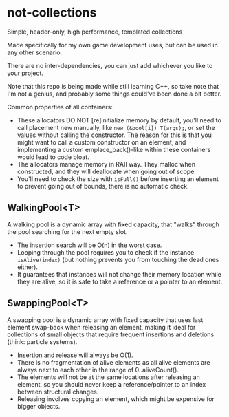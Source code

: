 # not-collections
Simple, header-only, high performance, templated collections

Made specifically for my own game development uses, but can be used in any other scenario.

There are no inter-dependencies, you can just add whichever you like to your project.

Note that this repo is being made while still learning C++, so take note that I'm not a genius, and probably some things could've been done a bit better.

Common properties of all containers:
* These allocators DO NOT [re]initialize memory by default, you'll need to call placement new manually, like `new (&pool[i]) T(args);`, or set the values without calling the constructor. The reason for this is that you might want to call a custom constructor on an element, and implementing a custom emplace_back()-like within these containers would lead to code bloat.
* The allocators manage memory in RAII way. They malloc when constructed, and they will deallocate when going out of scope.
* You'll need to check the size with `isFull()` before inserting an element to prevent going out of bounds, there is no automatic check.

## WalkingPool&lt;T>
A walking pool is a dynamic array with fixed capacity, that "walks" through the pool searching for the next empty slot.
* The insertion search will be O(n) in the worst case.
* Looping through the pool requires you to check if the instance `isAlive(index)` (but nothing prevents you from touching the dead ones either).
* It guarantees that instances will not change their memory location while they are alive, so it is safe to take a reference or a pointer to an element.

## SwappingPool&lt;T>
A swapping pool is a dynamic array with fixed capacity that uses last element swap-back when releasing an element, making it ideal for collections of small objects that require frequent insertions and deletions (think: particle systems).
* Insertion and release will always be O(1).
* There is no fragmentation of alive elements as all alive elements are always next to each other in the range of 0..aliveCount().
* The elements will not be at the same locations after releasing an element, so you should never keep a reference/pointer to an index between structural changes.
* Releasing involves copying an element, which might be expensive for bigger objects.
